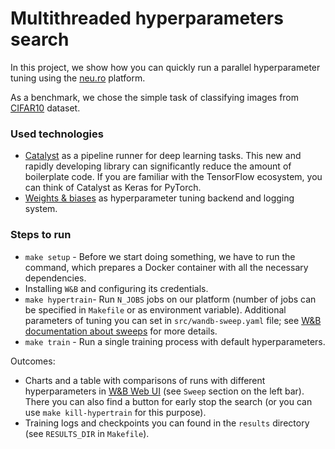 # Multithreaded hyperparameters search

In this project, we show how you can quickly run a parallel hyperparameter tuning using the [neu.ro](https://neu.ro/platform/) platform. 

As a benchmark, we chose the simple task of classifying images 
from [CIFAR10](https://www.cs.toronto.edu/~kriz/cifar.html) dataset.

### Used technologies

* [Catalyst](https://github.com/catalyst-team/catalyst) as a pipeline runner for deep learning tasks. This new and rapidly developing library can significantly reduce the amount of boilerplate code. If you are familiar with the TensorFlow ecosystem, you can think of Catalyst as Keras for PyTorch.
* [Weights & biases](https://www.wandb.com/) as hyperparameter tuning backend and logging system.

### Steps to run
* `make setup` - Before we start doing something, we have to run the command, which prepares a Docker container with all the necessary dependencies.
* Installing `W&B` and configuring its credentials.
* `make hypertrain`- Run `N_JOBS` jobs on our platform
(number of jobs can be specified in `Makefile` or as environment variable). Additional parameters of tuning you can set in `src/wandb-sweep.yaml` file; see [W&B documentation about
sweeps](https://docs.wandb.com/library/sweeps) for more details.
* `make train` - Run a single training process with default hyperparameters.

Outcomes:
* Charts and a table with comparisons of runs with different hyperparameters in [W&B Web UI](https://app.wandb.ai/home) (see `Sweep` section on the left bar). There you can also find a button for early stop the search (or you can use `make kill-hypertrain` for this purpose).
* Training logs and checkpoints you can found in the `results` directory (see `RESULTS_DIR` in `Makefile`).
